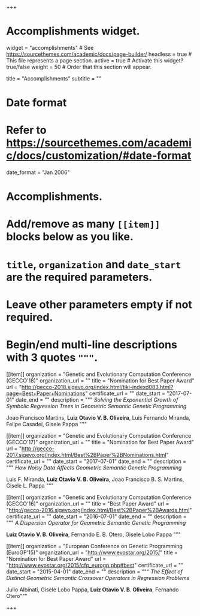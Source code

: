 +++
# Accomplishments widget.
widget = "accomplishments"  # See https://sourcethemes.com/academic/docs/page-builder/
headless = true  # This file represents a page section.
active = true  # Activate this widget? true/false
weight = 50  # Order that this section will appear.

title = "Accomplish&shy;ments"
subtitle = ""

# Date format
#   Refer to https://sourcethemes.com/academic/docs/customization/#date-format
date_format = "Jan 2006"

# Accomplishments.
#   Add/remove as many `[[item]]` blocks below as you like.
#   `title`, `organization` and `date_start` are the required parameters.
#   Leave other parameters empty if not required.
#   Begin/end multi-line descriptions with 3 quotes `"""`.

[[item]]
  organization = "Genetic and Evolutionary Computation Conference (GECCO'18)"
  organization_url = ""
  title = "Nomination for Best Paper Award"
  url = "http://gecco-2018.sigevo.org/index.html/tiki-indexd083.html?page=Best+Paper+Nominations"
  certificate_url = ""
  date_start = "2017-07-01"
  date_end = ""
  description = """
  *Solving the Exponential Growth of Symbolic Regression Trees in Geometric Semantic Genetic Programming*

  Joao Francisco Martins, **Luiz Otavio V. B. Oliveira**, Luis Fernando Miranda, Felipe Casadei, Gisele Pappa
  """

[[item]]
  organization = "Genetic and Evolutionary Computation Conference (GECCO'17)"
  organization_url = ""
  title = "Nomination for Best Paper Award"
  url = "http://gecco-2017.sigevo.org/index.html/Best%2BPaper%2BNominations.html"
  certificate_url = ""
  date_start = "2017-07-01"
  date_end = ""
  description = """
  *How Noisy Data Affects Geometric Semantic Genetic Programming*

  Luis F. Miranda, **Luiz Otavio V. B. Oliveira**, Joao Francisco B. S. Martins, Gisele L. Pappa
  """

[[item]]
  organization = "Genetic and Evolutionary Computation Conference (GECCO'16)"
  organization_url = ""
  title = "Best Paper Award"
  url = "http://gecco-2016.sigevo.org/index.html/Best%2BPaper%2BAwards.html"
  certificate_url = ""
  date_start = "2016-07-01"
  date_end = ""
  description = """
  *A Dispersion Operator for Geometric Semantic Genetic Programming*

  **Luiz Otavio V. B. Oliveira**, Fernando E. B. Otero, Gisele Lobo Pappa
  """

[[item]]
  organization = "European Conference on Genetic Programming (EuroGP'15)"
  organization_url = "http://www.evostar.org/2015/"
  title = "Nomination for Best Paper Award"
  url = "http://www.evostar.org/2015/cfp_eurogp.php#best"
  certificate_url = ""
  date_start = "2015-04-01"
  date_end = ""
  description = """
  *The Effect of Distinct Geometric Semantic Crossover Operators in Regression Problems*

  Julio Albinati, Gisele Lobo Pappa, **Luiz Otavio V. B. Oliveira**, Fernando Otero"""

+++
